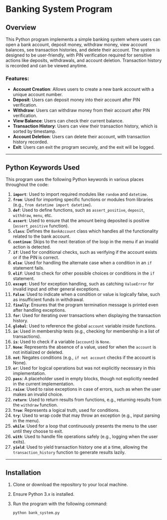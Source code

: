 # Banking System Program

## Overview

This Python program implements a simple banking system where users can open a bank account, deposit money, withdraw money, view account balances, see transaction histories, and delete their account. The system is designed to be user-friendly, with PIN verification required for sensitive actions like deposits, withdrawals, and account deletion. Transaction history is recorded and can be viewed anytime.

### Features:
- **Account Creation**: Allows users to create a new bank account with a unique account number.
- **Deposit**: Users can deposit money into their account after PIN verification.
- **Withdraw**: Users can withdraw money from their account after PIN verification.
- **View Balance**: Users can check their current balance.
- **Transaction History**: Users can view their transaction history, which is sorted by timestamp.
- **Account Deletion**: Users can delete their account, with transaction history recorded.
- **Exit**: Users can exit the program securely, and the exit will be logged.

---

## Python Keywords Used

This program uses the following Python keywords in various places throughout the code:

1. **`import`**: Used to import required modules like `random` and `datetime`.
2. **`from`**: Used for importing specific functions or modules from libraries (e.g., `from datetime import datetime`).
3. **`def`**: Used to define functions, such as `assert_positive`, `deposit`, `withdraw`, `menu`, etc.
4. **`assert`**: Used to ensure that the amount being deposited is positive (`assert_positive` function).
5. **`class`**: Defines the `BankAccount` class which handles all the functionality related to the bank account.
6. **`continue`**: Skips to the next iteration of the loop in the menu if an invalid action is detected.
7. **`if`**: Used for conditional checks, such as verifying if the account exists or if the PIN is correct.
8. **`else`**: Used for handling the alternate case when a condition in an `if` statement fails.
9. **`elif`**: Used to check for other possible choices or conditions in the `if` statement.
10. **`except`**: Used for exception handling, such as catching `ValueError` for invalid input and other general exceptions.
11. **`False`**: Used to indicate when a condition or value is logically false, such as insufficient funds in withdrawal.
12. **`finally`**: Ensures that the program termination message is printed even after handling exceptions.
13. **`for`**: Used for iterating over transactions when displaying the transaction history.
14. **`global`**: Used to reference the global `account` variable inside functions.
15. **`in`**: Used in membership tests (e.g., checking for membership in a list of transactions).
16. **`is`**: Used to check if a variable (`account`) is `None`.
17. **`None`**: Represents the absence of a value, used for when the `account` is not initialized or deleted.
18. **`not`**: Negates conditions (e.g., `if not account` checks if the account is None).
19. **`or`**: Used for logical operations but was not explicitly necessary in this implementation.
20. **`pass`**: A placeholder used in empty blocks, though not explicitly needed in the current implementation.
21. **`raise`**: Used to raise exceptions in case of errors, such as when the user makes an invalid choice.
22. **`return`**: Used to return results from functions, e.g., returning results from the `withdraw` function.
23. **`True`**: Represents a logical truth, used for conditions.
24. **`try`**: Used to wrap code that may throw an exception (e.g., input parsing in the menu).
25. **`while`**: Used for a loop that continuously presents the menu to the user until they choose to exit.
26. **`with`**: Used to handle file operations safely (e.g., logging when the user exits).
27. **`yield`**: Used to yield transaction history one at a time, allowing the `transaction_history` function to generate results lazily.

---

## Installation

1. Clone or download the repository to your local machine.
2. Ensure Python 3.x is installed.
3. Run the program with the following command:

   ```bash
   python bank_system.py
